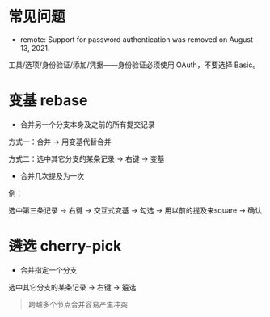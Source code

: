 # 常见问题

- remote: Support for password authentication was removed on August 13, 2021. 

工具/选项/身份验证/添加/凭据——身份验证必须使用 OAuth，不要选择 Basic。



# 变基 rebase

- 合并另一个分支本身及之前的所有提交记录

方式一：合并 -> 用变基代替合并

方式二：选中其它分支的某条记录 -> 右键 -> 变基

- 合并几次提及为一次

例：

选中第三条记录 -> 右键 -> 交互式变基 -> 勾选 -> 用以前的提及来square -> 确认



# 遴选 cherry-pick

- 合并指定一个分支

选中其它分支的某条记录 -> 右键 -> 遴选

> 跨越多个节点合并容易产生冲突